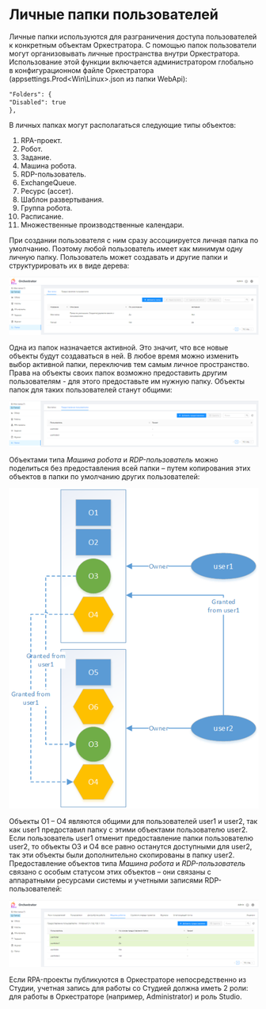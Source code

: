 # Личные папки пользователей

Личные папки используются для разграничения доступа пользователей к конкретным объектам Оркестратора. С помощью папок пользователи могут организовывать личные пространства внутри Оркестратора. Использование этой функции включается администратором глобально в конфигурационном файле Оркестратора (appsettings.Prod<Win\Linux>.json из папки WebApi):
```
"Folders": {
"Disabled": true
},
```
В личных папках могут располагаться следующие типы объектов:

1.	RPA-проект.
2.	Робот.
3.	Задание.
4.	Машина робота.
5.	RDP-пользователь.
6.	ExchangeQueue.
7.	Ресурс (ассет).
8.	Шаблон развертывания.
9.	Группа робота.
10.	Расписание.
11.	Множественные производственные календари.

При создании пользователя с ним сразу ассоциируется личная папка по умолчанию. Поэтому любой пользователь имеет как минимум одну личную папку. Пользователь может создавать и другие папки и структурировать их в виде дерева:

![](<../../../.gitbook/assets/Личные папки.png>)

Одна из папок назначается активной. Это значит, что все новые объекты будут создаваться в ней. В любое время можно изменить выбор активной папки, переключив тем самым личное пространство.
Права на объекты своих папок возможно предоставить другим пользователям - для этого предоставьте им нужную папку. Объекты папок для таких пользователей станут общими:

![](<../../../.gitbook/assets/Предоставление папки пользователю.png>)

Объектами типа *Машина робота* и *RDP-пользователь* можно поделиться без предоставления всей папки – путем копирования этих объектов в папки по умолчанию других пользователей: 

![](<../../../.gitbook/assets/Схема личных папок юзеров.png>)

Объекты O1 – O4 являются общими для пользователей user1 и user2, так как user1 предоставил папку с этими объектами пользователю user2. Если пользователь user1 отменит предоставление папки пользователю user2, то объекты O3 и O4 все равно останутся доступными для user2, так эти объекты были дополнительно скопированы в папку user2.
Предоставление объектов типа *Машина робота* и *RDP-пользователь* связано с особым статусом этих объектов – они связаны с аппаратными ресурсами системы и учетными записями RDP-пользователей:

![](<../../../.gitbook/assets/Предоставление объектов.png>)

Если RPA-проекты публикуются в Оркестраторе непосредственно из Студии, учетная запись для работы со Студией должна иметь 2 роли: для работы в Оркестраторе (например, Administrator) и роль Studio.

